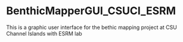 # BenthicMapperGUI_CSUCI_ESRM
This is a graphic user interface for the bethic mapping project at CSU Channel Islands with ESRM lab
